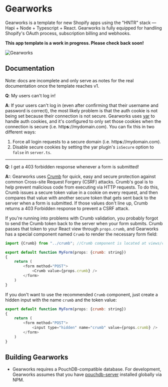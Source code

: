 # Gearworks

Gearworks is a template for new Shopify apps using the "HNTR" stack — Hapi + Node + Typescript + React. Gearworks is fully equipped for handling Shopify's OAuth process, subscription billing and webhooks.

**This app template is a work in progress. Please check back soon!**

![Gearworks](https://i.imgur.com/DbtWFY5.gif)

## Documentation

Note: docs are incomplete and only serve as notes for the real documentation once the template reaches v1.

**Q**: My users can't log in!

**A**: If your users can't log in (even after confirming that their username and password is correct), the most likely problem is that the auth cookie is not being set because their connection is not secure. Gearworks uses [yar](https://github.com/hapijs/yar) to handle auth cookies, and it's configured to only set those cookies when the connection is secure (i.e. http**s**://mydomain.com). You can fix this in two different ways:

1. Force all login requests to a secure domain (i.e. http**s**://mydomain.com).
2. Disable secure cookies by setting the yar plugin's `isSecure` option to `false` in `server.ts`.

---

**Q**: I get a 403 forbidden response whenever a form is submitted!

**A:**: Gearworks uses [Crumb](https://npmjs.com/package/crumb) for quick, easy and secure protection against common Cross-site Request Forgery (CSRF) attacks. Crumb's goal is to help prevent malicious code from executing via HTTP requests. To do this, Crumb issues a secure token value in a cookie on every request, and then compares that value with another secure token that gets sent back to the server when a form is submitted. If those values don't line up, Crumb returns a 403 Forbidden response to prevent a CSRF attack.

If you're running into problems with Crumb validation, you probably forgot to send the Crumb token back to the server when your form submits. Crumb passes that token to your React view through `props.crumb`, and Gearworks has a special component named `Crumb` to render the necessary form field:   

```js
import {Crumb} from "../crumb"; //Crumb component is located at views/crumb.tsx

export default function MyForm(props: {crumb: string})
{
    return (
        <form method="POST">
            <Crumb value={props.crumb} />
        </form>
    )
}
```

If you don't want to use the recommended `Crumb` component, just create a hidden input with the name `crumb` and the token value:

```js
export default function MyForm(props: {crumb: string})
{
    return (
        <form method="POST">
            <input type="hidden" name="crumb" value={props.crumb} />
        </form>
    )
}
```

## Building Gearworks

- Gearworks requires a PouchDB-compatible database. For development, Gearworks assumes that you have [pouchdb-server](https://github.com/pouchdb/pouchdb-server) installed globally via NPM.